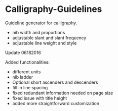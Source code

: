 # Calligraphy-Guidelines

Guideline generator for calligraphy.

- nib width and proportions
- adjustable slant and slant frequency
- adjustable line weight and style

Update 06182016

Added functionalities:

- different units
- nib ladder
- Optional short ascenders and descenders
- fill in line spacing
- fixed redundant information needed on page size
- fixed issue with title height
- added more straightforward customization
